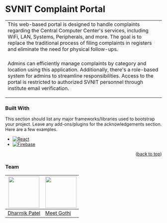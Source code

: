 # SVNIT Complaint Portal
<table>
<tr>
<td>
This web-based portal is designed to handle complaints regarding the Central Computer Center's services, including WiFi, LAN, Systems, Peripherals, and more. The goal is to replace the traditional process of filing complaints in registers and eliminate the need for physical follow-ups.

###

Admins can efficiently manage complaints by category and location using this application. Additionally, there's a role-based system for admins to streamline responsibilities. Access to the portal is restricted to authorized SVNIT personnel through institute email verification.
</td>
</tr>
</table>

### Built With

This section should list any major frameworks/libraries used to bootstrap your project. Leave any add-ons/plugins for the acknowledgements section. Here are a few examples.

* [![React][React.js]][React-url]
* [![Firebase][Firebase.js]][Firebase-url]


<p align="right">(<a href="#readme-top">back to top</a>)</p>

### Team
[<img src="https://media.licdn.com/dms/image/D4D03AQGt4MOOGp7IfA/profile-displayphoto-shrink_800_800/0/1673542443413?e=1710374400&v=beta&t=Fxvn61L-tL9oB6cyBqr1yAyiKLWXpmxDn8GmrkwCCJs" width="100" height="100"/>](https://github.com/Dharmik1210) | [<img src="https://media.licdn.com/dms/image/D4D03AQFtUZdQsMok6g/profile-displayphoto-shrink_800_800/0/1683809724887?e=1710374400&v=beta&t=6CDzuKovdUn9z7AQ3Tk0uvJpi6IIPbdav-HoBWY0Zcs" width="100" height="100"/>](https://github.com/meet0510)
---|---
[Dharmik Patel ](https://github.com/Dharmik1210) |[Meet Gothi](https://github.com/meet0510)



[React.js]: https://img.shields.io/badge/React-20232A?style=for-the-badge&logo=react&logoColor=61DAFB
[React-url]: https://reactjs.org/
[Firebase.js]:https://img.shields.io/badge/Firebase-039BE5?style=for-the-badge&logo=Firebase&logoColor=yellow
[Firebase-url]: https://firebase.google.com/

